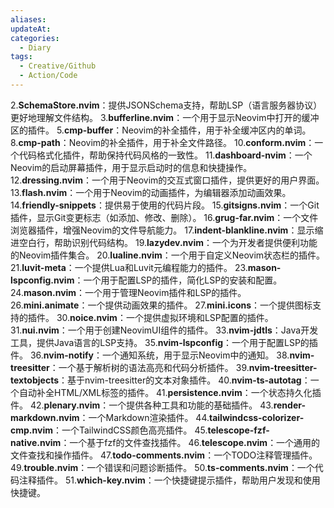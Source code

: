 ```yaml
---
aliases: 
updateAt: 
categories:
  - Diary
tags:
  - Creative/Github
  - Action/Code
---
```

<!--more-->

2.**SchemaStore.nvim**：提供JSONSchema支持，帮助LSP（语言服务器协议）更好地理解文件结构。
3.**bufferline.nvim**：一个用于显示Neovim中打开的缓冲区的插件。
5.**cmp-buffer**：Neovim的补全插件，用于补全缓冲区内的单词。
8.**cmp-path**：Neovim的补全插件，用于补全文件路径。
10.**conform.nvim**：一个代码格式化插件，帮助保持代码风格的一致性。
11.**dashboard-nvim**：一个Neovim的启动屏幕插件，用于显示启动时的信息和快捷操作。
12.**dressing.nvim**：一个用于Neovim的交互式窗口插件，提供更好的用户界面。
13.**flash.nvim**：一个用于Neovim的动画插件，为编辑器添加动画效果。
14.**friendly-snippets**：提供易于使用的代码片段。
15.**gitsigns.nvim**：一个Git插件，显示Git变更标志（如添加、修改、删除）。
16.**grug-far.nvim**：一个文件浏览器插件，增强Neovim的文件导航能力。
17.**indent-blankline.nvim**：显示缩进空白行，帮助识别代码结构。
19.**lazydev.nvim**：一个为开发者提供便利功能的Neovim插件集合。
20.**lualine.nvim**：一个用于自定义Neovim状态栏的插件。
21.**luvit-meta**：一个提供Lua和Luvit元编程能力的插件。
23.**mason-lspconfig.nvim**：一个用于配置LSP的插件，简化LSP的安装和配置。
24.**mason.nvim**：一个用于管理Neovim插件和LSP的插件。
26.**mini.animate**：一个提供动画效果的插件。
27.**mini.icons**：一个提供图标支持的插件。
30.**noice.nvim**：一个提供虚拟环境和LSP配置的插件。
31.**nui.nvim**：一个用于创建NeovimUI组件的插件。
33.**nvim-jdtls**：Java开发工具，提供Java语言的LSP支持。
35.**nvim-lspconfig**：一个用于配置LSP的插件。
36.**nvim-notify**：一个通知系统，用于显示Neovim中的通知。
38.**nvim-treesitter**：一个基于解析树的语法高亮和代码分析插件。
39.**nvim-treesitter-textobjects**：基于nvim-treesitter的文本对象插件。
40.**nvim-ts-autotag**：一个自动补全HTML/XML标签的插件。
41.**persistence.nvim**：一个状态持久化插件。
42.**plenary.nvim**：一个提供各种工具和功能的基础插件。
43.**render-markdown.nvim**：一个Markdown渲染插件。
44.**tailwindcss-colorizer-cmp.nvim**：一个TailwindCSS颜色高亮插件。
45.**telescope-fzf-native.nvim**：一个基于fzf的文件查找插件。
46.**telescope.nvim**：一个通用的文件查找和操作插件。
47.**todo-comments.nvim**：一个TODO注释管理插件。
49.**trouble.nvim**：一个错误和问题诊断插件。
50.**ts-comments.nvim**：一个代码注释插件。
51.**which-key.nvim**：一个快捷键提示插件，帮助用户发现和使用快捷键。
